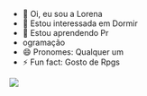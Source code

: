 - 👋 Oi, eu sou a Lorena
- 👀 Estou interessada em Dormir
- 🌱 Estou aprendendo Pr
- ogramação
- 😄 Pronomes: Qualquer um
- ⚡ Fun fact: Gosto de Rpgs

![](https://media1.tenor.com/m/47qpxBq_Tw0AAAAC/cat-cat-meme.gif)

<!---
Myena1/Myena1 is a ✨ special ✨ repository because its `README.md` (this file) appears on your GitHub profile.
You can click the Preview link to take a look at your changes.
--->
